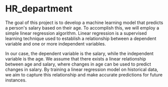# HR_department
The goal of this project is to develop a machine learning model that predicts a person's salary based on their age. To accomplish this, we will employ a simple linear regression algorithm. Linear regression is a supervised learning technique used to establish a relationship between a dependent variable and one or more independent variables.

In our case, the dependent variable is the salary, while the independent variable is the age. We assume that there exists a linear relationship between age and salary, where changes in age can be used to predict changes in salary. By training a linear regression model on historical data, we aim to capture this relationship and make accurate predictions for future instances.
